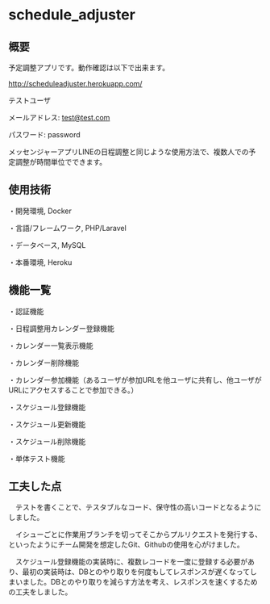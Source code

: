 # schedule_adjuster

## 概要

予定調整アプリです。動作確認は以下で出来ます。

http://scheduleadjuster.herokuapp.com/

テストユーザ

メールアドレス: test@test.com

パスワード: password

メッセンジャーアプリLINEの日程調整と同じような使用方法で、複数人での予定調整が時間単位でできます。

## 使用技術

・開発環境, Docker

・言語/フレームワーク, PHP/Laravel

・データベース, MySQL

・本番環境, Heroku

## 機能一覧

・認証機能

・日程調整用カレンダー登録機能

・カレンダー一覧表示機能

・カレンダー削除機能

・カレンダー参加機能（あるユーザが参加URLを他ユーザに共有し、他ユーザがURLにアクセスすることで参加できる。）

・スケジュール登録機能

・スケジュール更新機能

・スケジュール削除機能

・単体テスト機能

## 工夫した点
　テストを書くことで、テスタブルなコード、保守性の高いコードとなるようにしました。

　イシューごとに作業用ブランチを切ってそこからプルリクエストを発行する、といったようにチーム開発を想定したGit、Githubの使用を心がけました。

　スケジュール登録機能の実装時に、複数レコードを一度に登録する必要があり、最初の実装時は、DBとのやり取りを何度もしてレスポンスが遅くなってしまいました。DBとのやり取りを減らす方法を考え、レスポンスを速くするための工夫をしました。

